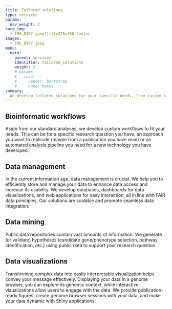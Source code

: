 ```yaml
---
title: Tailored solutions
type: services
params:
  nav_weight: 2
card_img:
  - IMG_8307.jpeg?fill=225x150,Center
images:
  - IMG_8307.jpeg
menu:
  main:
    parent: services
    identifier: tailored_solutions
    weight: 2
    # params:
    #   icon:
    #     vendor: bootstrap
    #     name: boxes
summary:
  We develop tailored solutions for your specific needs, from custom bioinformatic analyses to databases and web applications, to engaging data visualizations. 
---
```

<div class="ijc_bit_card">

## Bioinformatic workflows

Aside from our standard analyses, we develop custom workflows to fit your needs. This can be for a specific research question you have, an approach you want to replicate (maybe from a publication you have read) or an automated analysis pipeline you need for a new technology you have developed.

</div>
<div class="ijc_bit_card">

## Data management

In the current information age, data management is crucial. We help you to efficiently store and manage your data to enhance data access and increase its usability. We develop databases, dashboards for data visualizations, and web applications for easy interaction, all in line with FAIR data principles. Our solutions are scalable and promote seamless data integration.

</div>
<div class="ijc_bit_card">

## Data mining 

Public data repositories contain vast amounts of information. We generate (or validate) hypotheses (candidate gene/phenotype selection, pathway identification, etc.) using public data to support your research question.

</div>
<div class="ijc_bit_card">

## Data visualizations

Transforming complex data into easily interpretable visualization helps convey your message effectively. Displaying your data in a genome browser, you can explore its genomic context, while interactive visualizations allow users to engage with the data. We provide publication-ready figures, create genome browser sessions with your data, and make your data dynamic with Shiny applications.

</div>